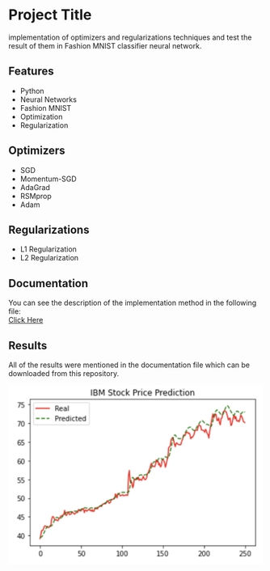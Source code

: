 
# Project Title

implementation of optimizers and regularizations techniques and test the result of them in Fashion MNIST classifier neural network.

## Features

- Python
- Neural Networks
- Fashion MNIST
- Optimization 
- Regularization

## Optimizers

- SGD
- Momentum-SGD
- AdaGrad
- RSMprop 
- Adam

## Regularizations

- L1 Regularization
- L2 Regularization


## Documentation

You can see the description of the implementation method in the following file:  
[Click Here](https://github.com/kiananvari/implementation-of-optimizers-and-regularizations-techniques/raw/main/Documentation.pdf)

## Results 

All of the results were mentioned in the documentation file which can be downloaded from this repository.

![App Screenshot](https://github.com/kiananvari/LSTM-price-prediction/raw/main/Result.png)

